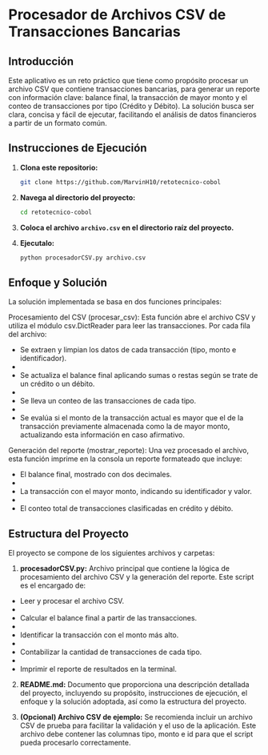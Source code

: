 # Procesador de Archivos CSV de Transacciones Bancarias

## Introducción
Este aplicativo es un reto práctico que tiene como propósito procesar un archivo CSV que contiene transacciones bancarias, para generar un reporte con información clave: balance final, la transacción de mayor monto y el conteo de transacciones por tipo (Crédito y Débito). La solución busca ser clara, concisa y fácil de ejecutar, facilitando el análisis de datos financieros a partir de un formato común.

## Instrucciones de Ejecución
1. **Clona este repositorio:**  
   ```bash
   git clone https://github.com/MarvinH10/retotecnico-cobol
   ```

2. **Navega al directorio del proyecto:**  
   ```bash
   cd retotecnico-cobol
   ```

3. **Coloca el archivo `archivo.csv` en el directorio raíz del proyecto.**

4. **Ejecutalo:**  
   ```bash
   python procesadorCSV.py archivo.csv
   ```

## Enfoque y Solución
La solución implementada se basa en dos funciones principales:

Procesamiento del CSV (procesar_csv):
Esta función abre el archivo CSV y utiliza el módulo csv.DictReader para leer las transacciones. Por cada fila del archivo:

* Se extraen y limpian los datos de cada transacción (tipo, monto e identificador).
* 
* Se actualiza el balance final aplicando sumas o restas según se trate de un crédito o un débito.
* 
* Se lleva un conteo de las transacciones de cada tipo.
* 
* Se evalúa si el monto de la transacción actual es mayor que el de la transacción previamente almacenada como la de mayor monto, actualizando esta información en caso afirmativo.

Generación del reporte (mostrar_reporte):
Una vez procesado el archivo, esta función imprime en la consola un reporte formateado que incluye:

* El balance final, mostrado con dos decimales.
* 
* La transacción con el mayor monto, indicando su identificador y valor.
* 
* El conteo total de transacciones clasificadas en crédito y débito.

## Estructura del Proyecto
El proyecto se compone de los siguientes archivos y carpetas:

1. **procesadorCSV.py:** 
Archivo principal que contiene la lógica de procesamiento del archivo CSV y la generación del reporte. Este script es el encargado de:

* Leer y procesar el archivo CSV.
* 
* Calcular el balance final a partir de las transacciones.
* 
* Identificar la transacción con el monto más alto.
* 
* Contabilizar la cantidad de transacciones de cada tipo.
* 
* Imprimir el reporte de resultados en la terminal.

2. **README.md:** 
Documento que proporciona una descripción detallada del proyecto, incluyendo su propósito, instrucciones de ejecución, el enfoque y la solución adoptada, así como la estructura del proyecto.

2. **(Opcional) Archivo CSV de ejemplo:** 
Se recomienda incluir un archivo CSV de prueba para facilitar la validación y el uso de la aplicación. Este archivo debe contener las columnas tipo, monto e id para que el script pueda procesarlo correctamente.